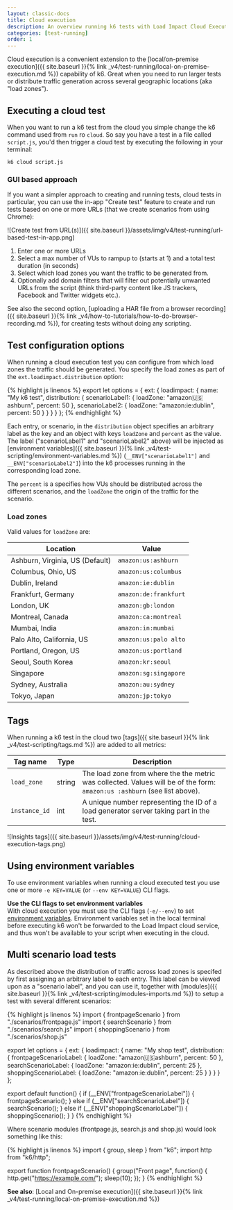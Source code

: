```yaml
---
layout: classic-docs
title: Cloud execution
description: An overview running k6 tests with Load Impact Cloud Execution
categories: [test-running]
order: 1
---
```


Cloud execution is a convenient extension to the [local/on-premise execution]({{ site.baseurl }}{% link _v4/test-running/local-on-premise-execution.md %}) capability of k6. Great when you need to run larger tests or distribute traffic generation across several geographic locations (aka "load zones").

## Executing a cloud test

When you want to run a k6 test from the cloud you simple change the k6 command used from `run` ro `cloud`. So say you have a test in a file called `script.js`, you'd then trigger a cloud test by executing the following in your terminal:

`k6 cloud script.js`

### GUI based approach

If you want a simpler approach to creating and running tests, cloud tests in particular, you can use the in-app "Create test" feature to create and run tests based on one or more URLs (that we create scenarios from using Chrome):

![Create test from URL(s)]({{ site.baseurl }}/assets/img/v4/test-running/url-based-test-in-app.png)

1. Enter one or more URLs
2. Select a max number of VUs to rampup to (starts at 1) and a total test duration (in seconds)
3. Select which load zones you want the traffic to be generated from.
4. Optionally add domain filters that will filter out potentially unwanted URLs from the script (think third-party content like JS trackers, Facebook and Twitter widgets etc.).

See also the second option, [uploading a HAR file from a browser recording]({{ site.baseurl }}{% link _v4/how-to-tutorials/how-to-do-browser-recording.md %}), for creating tests without doing any scripting.

## Test configuration options

When running a cloud execution test you can configure from which load zones the traffic should be generated. You specify the load zones as part of the `ext.loadimpact.distribution` option:

{% highlight js linenos %}
export let options = {
    ext: {
        loadimpact: {
            name: "My k6 test",
            distribution: {
                scenarioLabel1: { loadZone: "amazon:us:ashburn", percent: 50 },
                scenarioLabel2: { loadZone: "amazon:ie:dublin", percent: 50 }
            }
        }
    }
};
{% endhighlight %}

Each entry, or scenario, in the `distribution` object specifies an arbitrary label as the key and an object with keys `loadZone` and `percent` as the value. The label ("scenarioLabel1" and "scenarioLabel2" above) will be injected as [environment variables]({{ site.baseurl }}{% link _v4/test-scripting/environment-variables.md %}) (`__ENV["scenarioLabel1"]` and `__ENV["scenarioLabel2"]`) into the k6 processes running in the corresponding load zone.

The `percent` is a specifies how VUs should be distributed across the different scenarios, and the `loadZone` the origin of the traffic for the scenario.

### Load zones

Valid values for `loadZone` are:

<table class="table table-striped">
  <thead>
    <tr>
      <th scope="col">Location</th>
      <th scope="col">Value</th>
    </tr>
  </thead>
  <tbody>
    <tr>
      <td>Ashburn, Virginia, US (Default)</td>
      <td><code>amazon:us:ashburn</code></td>
    </tr>
    <tr>
      <td>Columbus, Ohio, US</td>
      <td><code>amazon:us:columbus</code></td>
    </tr>
    <tr>
      <td>Dublin, Ireland</td>
      <td><code>amazon:ie:dublin</code></td>
    </tr>
    <tr>
      <td>Frankfurt, Germany</td>
      <td><code>amazon:de:frankfurt</code></td>
    </tr>
    <tr>
      <td>London, UK</td>
      <td><code>amazon:gb:london</code></td>
    </tr>
    <tr>
      <td>Montreal, Canada</td>
      <td><code>amazon:ca:montreal</code></td>
    </tr>
    <tr>
      <td>Mumbai, India</td>
      <td><code>amazon:in:mumbai</code></td>
    </tr>
    <tr>
      <td>Palo Alto, California, US</td>
      <td><code>amazon:us:palo alto</code></td>
    </tr>
    <tr>
      <td>Portland, Oregon, US</td>
      <td><code>amazon:us:portland</code></td>
    </tr>
    <tr>
      <td>Seoul, South Korea</td>
      <td><code>amazon:kr:seoul</code></td>
    </tr>
    <tr>
      <td>Singapore</td>
      <td><code>amazon:sg:singapore</code></td>
    </tr>
    <tr>
      <td>Sydney, Australia</td>
      <td><code>amazon:au:sydney</code></td>
    </tr>
    <tr>
      <td>Tokyo, Japan</td>
      <td><code>amazon:jp:tokyo</code></td>
    </tr>
  </tbody>
</table>

## Tags

When running a k6 test in the cloud two [tags]({{ site.baseurl }}{% link _v4/test-scripting/tags.md %}) are added to all metrics:

<table class="table table-striped">
  <thead>
    <tr>
      <th scope="col">Tag name</th>
      <th scope="col">Type</th>
      <th scope="col">Description</th>
    </tr>
  </thead>
  <tbody>
    <tr>
      <td><code>load_zone</code></td>
      <td>string</td>
      <td>The load zone from where the the metric was collected. Values will be of the form: <code>amazon:us :ashburn</code> (see list above).</td>
    </tr>
    <tr>
      <td><code>instance_id</code></td>
      <td>int</td>
      <td>A unique number representing the ID of a load generator server taking part in the test.</td>
    </tr>
  </tbody>
</table>

![Insights tags]({{ site.baseurl }}/assets/img/v4/test-running/cloud-execution-tags.png)

## Using environment variables

To use environment variables when running a cloud executed test you use one or more `-e KEY=VALUE` (or `--env KEY=VALUE`) CLI flags.

<div class="callout callout-warning" role="alert">
    <b>Use the CLI flags to set environment variables</b><br>
    With cloud execution you must use the CLI flags (<code>-e/--env</code>) to set <a href="{{ site.baseurl }}{% link _v4/test-scripting/environment-variables.md %}" class="alert-link">environment variables</a>. Environment variables set in the local terminal before executing k6 won't be forwarded to the Load Impact cloud service, and thus won't be available to your script when executing in the cloud.
</div>


## Multi scenario load tests

As described above the distribution of traffic across load zones is specifed by first assigning an arbitrary label to each entry. This label can be viewed upon as a "scenario label", and you can use it, together with [modules]({{ site.baseurl }}{% link _v4/test-scripting/modules-imports.md %}) to setup a test with several different scenarios:

{% highlight js linenos %}
import { frontpageScenario } from "./scenarios/frontpage.js"
import { searchScenario } from "./scenarios/search.js"
import { shoppingScenario } from "./scenarios/shop.js"

export let options = {
    ext: {
        loadimpact: {
            name: "My shop test",
            distribution: {
                frontpageScenarioLabel: { loadZone: "amazon:us:ashburn", percent: 50 },
                searchScenarioLabel: { loadZone: "amazon:ie:dublin", percent: 25 },
                shoppingScenarioLabel: { loadZone: "amazon:ie:dublin", percent: 25 }
            }
        }
    }
};

export default function() {
    if (__ENV["frontpageScenarioLabel"]) {
        frontpageScenario();
    } else if (__ENV["searchScenarioLabel"]) {
        searchScenario();
    } else if (__ENV["shoppingScenarioLabel"]) {
        shoppingScenario();
    }
}
{% endhighlight %}

Where scenario modules (frontpage.js, search.js and shop.js) would look something like this:

{% highlight js linenos %}
import { group, sleep } from "k6";
import http from "k6/http";

export function frontpageScenario() {
    group("Front page", function() {
        http.get("https://example.com/");
        sleep(10);
    });
}
{% endhighlight %}

**See also**: [Local and On-premise execution]({{ site.baseurl }}{% link _v4/test-running/local-on-premise-execution.md %})